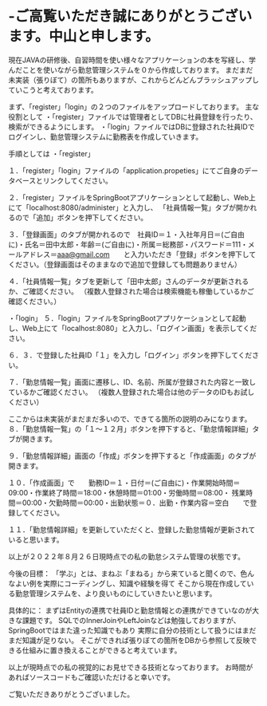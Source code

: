 # -ご高覧いただき誠にありがとうございます。中山と申します。

現在JAVAの研修後、自習時間を使い様々なアプリケーションの本を写経し、学んだことを使いながら勤怠管理システムを０から作成しております。
まだまだ未実装（張りぼて）の箇所もありますが、これからどんどんブラッシュアップしていこうと考えております。

まず、「register」「login」の２つのファイルをアップロードしております。
主な役割として
・「register」ファイルでは管理者としてDBに社員登録を行ったり、検索ができるようにします。
・「login」ファイルではDBに登録された社員IDでログインし、勤怠管理システムに勤務表を作成していきます。

手順としては
・「register」

１．「register」「login」ファイルの「application.propeties」にてご自身のデータベースとリンクしてください。

２．「register」ファイルをSpringBootアプリケーションとして起動し、Web上にて「localhost:8080/administer」と入力し、
「社員情報一覧」タブが開かれるので「追加」ボタンを押下してください。

３．「登録画面」のタブが開かれるので　社員ID＝１・入社年月日＝(ご自由に)・氏名＝田中太郎・年齢＝(ご自由に)・所属＝総務部・パスワード＝111・メールアドレス＝aaa@gmail.com　　と入力いただき「登録」ボタンを押下してください。（登録画面はそのままなので追加で登録しても問題ありません）

４．「社員情報一覧」タブを更新して「田中太郎」さんのデータが更新されるか、ご確認ください。
（複数人登録された場合は検索機能も稼働しているかご確認ください。）


・「login」
５．「login」ファイルをSpringBootアプリケーションとして起動し、Web上にて「localhost:8080」と入力し、「ログイン画面」を表示してください。

６．３．で登録した社員ID「１」を入力し「ログイン」ボタンを押下してください。

７．「勤怠情報一覧」画面に遷移し、ID、名前、所属が登録された内容と一致しているかご確認ください。
（複数人登録された場合は他のデータのIDもお試しください）


ここからは未実装がまだまだ多いので、できてる箇所の説明のみになります。
８．「勤怠情報一覧」の「１～１２月」ボタンを押下すると、「勤怠情報詳細」タブが開きます。

９．「勤怠情報詳細」画面の「作成」ボタンを押下すると「作成画面」のタブが開きます。

１０．「作成画面」で　　勤務ID＝１・日付＝(ご自由に)・作業開始時間＝09:00・作業終了時間＝18:00・休憩時間＝01:00・労働時間＝08:00・
残業時間＝00:00・欠勤時間＝00:00・出勤状態＝０．出勤・作業内容＝空白　　で登録してください。

１１．「勤怠情報詳細」を更新していただくと、登録した勤怠情報が更新されていると思います。

以上が２０２２年８月２６日現時点での私の勤怠システム管理の状態です。



今後の目標：
「学ぶ」とは、まねぶ「まねる」から来ていると聞くので、色んなよい例を実際にコーディングし、知識や経験を得て
そこから現在作成している勤怠管理システムを、より良いものにしていきたいと思います。

具体的に：
まずはEntityの連携で社員IDと勤怠情報との連携ができていなのが大きな課題です。
SQLでのInnerJoinやLeftJoinなどは勉強しておりますが、SpringBootではまた違った知識でもあり
実際に自分の技術として扱うにはまだまだ知識が足りない。
そこができれば張りぼての箇所をDBから参照して反映できる仕組みに置き換えることができると考えています。

以上が現時点での私の視覚的にお見せできる技術となっております。
お時間があればソースコードもご確認いただけると幸いです。

ご覧いただきありがとうございました。
